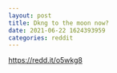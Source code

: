```yaml
--- 
layout: post 
title: Dkng to the moon now? 
date: 2021-06-22 1624393959 
categories: reddit 
--- 
```

https://redd.it/o5wkg8